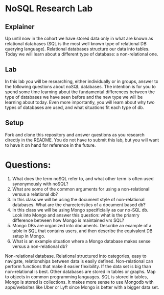 # NoSQL Research Lab

## Explainer
Up until now in the cohort we have stored data only in what are known as relational databases (SQL is the most well known type of relational DB querying language). Relational databases structure our data into tables. Today we will learn about a different type of database: a non-relational one. 

## Lab

In this lab you will be researching, either individually or in groups, answer to the following questions about noSQL databases. The intention is for you to spend some time learning about the fundamental differences between the type of databases we have seen before and the new type we will be learning about today. Even more importantly, you will learn about why two types of databases are used, and what situations fit each type of db. 

## Setup

Fork and clone this repository and answer questions as you research directly in the README. You do not have to submit this lab, but you will want to have it on hand for reference in the future. 

# Questions:
1. What does the term noSQL refer to, and what other term is often used synonymously with noSQL?
2. What are some of the common arguments for using a non-relational versus a relational db?
3. In this class we will be using the document style of non-relational databases. What are the charecteristics of a document based db? 
4. In this class we will be using Mongo specificially as our no-SQL db. Look into Mongo and answer this question: what is the priamry difference between how Mongo is maintained vrs SQL?
5. Mongo DBs are organized into documents. Describe an example of a table in SQL that contains users, and then describe the equivalent DB setup in Mongo. 
6. What is an example situation where a Mongo database makes sense versus a non-relational db?


Non-relational database.
Relational structured into categories, easy to navigate, relationships between data is easily defined.
Non-relational can perform functions that make it easier flexibility.
If the data set is big than non-relational is best.
Other databases are stored in tables or graphs.
Map to objects in common programming languages.
SQL is stored in tables, Mongo is stored is collections.
It makes more sense to use Mongodb with apps/websites like Uber or Lyft since Mongo is better with a bigger data set.
